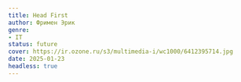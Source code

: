 ```yaml
---
title: Head First
author: Фримен Эрик
genre:
- IT
status: future
cover: https://ir.ozone.ru/s3/multimedia-i/wc1000/6412395714.jpg
date: 2025-01-23
headless: true
---
```


